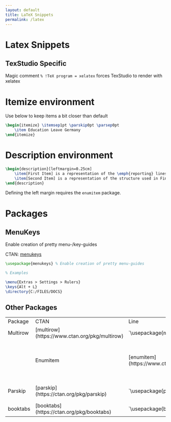 ```yaml
---
layout: default
title: LaTeX Snippets
permalink: /latex
---
```


# Latex Snippets

## TexStudio Specific
Magic comment
`% !TeX program = xelatex`
forces TexStudio to render with xelatex

# Itemize environment
Use below to keep items a bit closer than default
```latex
\begin{itemize} \itemsep1pt \parskip0pt \parsep0pt
	\item Education Leave Germany
\end{itemize}
```
# Description environment
```latex
\begin{description}[leftmargin=0.25cm]
	\item[First Item] is a representation of the \emph{reporting} lines that are created and maintained ...
	\item[Second Item] is a representation of the structure used in Finance, showing which segment pays ...
\end{description}
```
Defining the left margin requires the `enumitem` package.
# Packages
## MenuKeys
Enable creation of pretty menu-/key-guides

CTAN: [menukeys](https://www.ctan.org/pkg/menukeys)

```latex
\usepackage{menukeys} % Enable creation of pretty menu-guides

% Examples

\menu{Extras > Settings > Rulers}
\keys{Alt + L}
\directory{C:/FILES/DOCS}
```

## Other Packages
<table>
<tr>
<td>Package</td><td>CTAN</td><td>Line</td><td>Description</td>
</tr>
</hr>
<tr>
<td>Multirow</td><td>[multirow](https://www.ctan.org/pkg/multirow)</td><td>`\usepackage{multirow}`</td><td>Allows cells in tables to span multiple rows.</td>
</tr>
<td>
<td>Enumitem</td><td>[enumitem](https://www.ctan.org/pkg/enumitem)</td><td>`\usepackage{enumitem}`</td><td>Enable changing the indentation for text in description environments.</td>
</tr>
<tr>
<td>Parskip</td><td>[parskip](https://ctan.org/pkg/parskip)</td><td>`\usepackage{parskip}`</td><td>Removes automatic indentation for paragraphs.</td>
</tr>
<tr>
<td>booktabs</td><td>[booktabs](https://ctan.org/pkg/booktabs)</td><td>`\usepackage{booktabs}`</td><td>Improves tables.</td>
</tr>
</table>